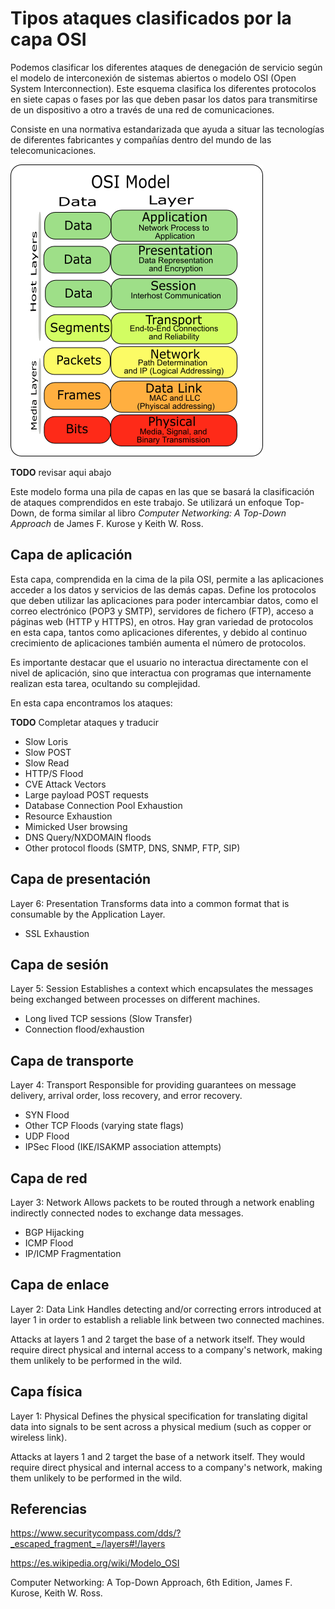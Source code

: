 Tipos ataques clasificados por la capa OSI
==========================================

Podemos clasificar los diferentes ataques de denegación de servicio según el modelo de interconexión de sistemas abiertos o modelo OSI (Open System Interconnection). Este esquema clasifica los diferentes protocolos en siete capas o fases por las que deben pasar los datos para transmitirse de un dispositivo a otro a través de una red de comunicaciones.

Consiste en una normativa estandarizada que ayuda a situar las tecnologías de diferentes fabricantes y compañías dentro del mundo de las telecomunicaciones.

![Modelo OSI](../static/images/modelo_osi.png)

**TODO** revisar aqui abajo

Este modelo forma una pila de capas en las que se basará la clasificación de ataques comprendidos en este trabajo. Se utilizará un enfoque Top-Down, de forma similar al libro *Computer Networking: A Top-Down Approach* de James F. Kurose y Keith W. Ross.

**Capa de aplicación**
----------------------

Esta capa, comprendida en la cima de la pila OSI, permite a las aplicaciones acceder a los datos y servicios de las demás capas. Define los protocolos que deben utilizar las aplicaciones para poder intercambiar datos, como el correo electrónico (POP3 y SMTP), servidores de fichero (FTP), acceso a páginas web (HTTP y HTTPS), en otros. Hay gran variedad de protocolos en esta capa, tantos como aplicaciones diferentes, y debido al continuo crecimiento de aplicaciones también aumenta el número de protocolos.

Es importante destacar que el usuario no interactua directamente con el nivel de aplicación, sino que interactua con programas que internamente realizan esta tarea, ocultando su complejidad.

En esta capa encontramos los ataques:

**TODO** Completar ataques y traducir

-	Slow Loris
-	Slow POST
-	Slow Read
-	HTTP/S Flood
-	CVE Attack Vectors
-	Large payload POST requests
-	Database Connection Pool Exhaustion
-	Resource Exhaustion
-	Mimicked User browsing
-	DNS Query/NXDOMAIN floods
-	Other protocol floods (SMTP, DNS, SNMP, FTP, SIP)

**Capa de presentación**
------------------------

Layer 6: Presentation Transforms data into a common format that is consumable by the Application Layer.

-	SSL Exhaustion

**Capa de sesión**
------------------

Layer 5: Session Establishes a context which encapsulates the messages being exchanged between processes on different machines.

-	Long lived TCP sessions (Slow Transfer)
-	Connection flood/exhaustion

**Capa de transporte**
----------------------

Layer 4: Transport Responsible for providing guarantees on message delivery, arrival order, loss recovery, and error recovery.

-	SYN Flood
-	Other TCP Floods (varying state flags)
-	UDP Flood
-	IPSec Flood (IKE/ISAKMP association attempts)

**Capa de red**
---------------

Layer 3: Network Allows packets to be routed through a network enabling indirectly connected nodes to exchange data messages.

-	BGP Hijacking
-	ICMP Flood
-	IP/ICMP Fragmentation

**Capa de enlace**
------------------

Layer 2: Data Link Handles detecting and/or correcting errors introduced at layer 1 in order to establish a reliable link between two connected machines.

Attacks at layers 1 and 2 target the base of a network itself. They would require direct physical and internal access to a company's network, making them unlikely to be performed in the wild.

**Capa física**
---------------

Layer 1: Physical Defines the physical specification for translating digital data into signals to be sent across a physical medium (such as copper or wireless link).

Attacks at layers 1 and 2 target the base of a network itself. They would require direct physical and internal access to a company's network, making them unlikely to be performed in the wild.

Referencias
-----------

https://www.securitycompass.com/dds/?_escaped_fragment_=/layers#!/layers

https://es.wikipedia.org/wiki/Modelo_OSI

Computer Networking: A Top-Down Approach, 6th Edition, James F. Kurose, Keith W. Ross.
